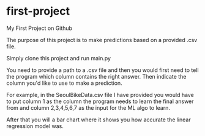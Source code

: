 # first-project
My First Project on Github

The purpose of this project is to make predictions based on a provided .csv file. 

Simply clone this project and run main.py

You need to provide a path to a .csv file and then you would first need to tell the program which column contains the right answer. 
Then indicate the column you'd like to use to make a prediction.

For example, in the SeoulBikeData.csv file I have provided you would have to put column 1 as the column the program needs to learn the final answer from and column 2,3,4,5,6,7 as the input for the ML algo to learn. 

After that you will a bar chart where it shows you how accurate the linear regression model was.
